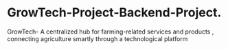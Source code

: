 # GrowTech-Project-Backend-Project.
GrowTech- A centralized hub for farming-related services and products , connecting agriculture smartly through a technological platform
